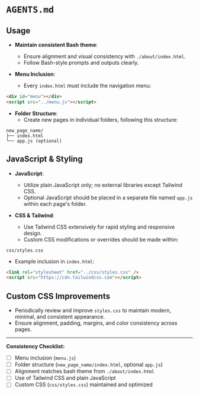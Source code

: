 # `AGENTS.md`

## Usage

- **Maintain consistent Bash theme**:
  - Ensure alignment and visual consistency with `./about/index.html`.
  - Follow Bash-style prompts and outputs clearly.

- **Menu Inclusion**:
  - Every `index.html` must include the navigation menu:

```html
<div id="menu"></div>
<script src="../menu.js"></script>
```

- **Folder Structure**:
  - Create new pages in individual folders, following this structure:

```
new_page_name/
├── index.html
└── app.js (optional)
```

## JavaScript & Styling

- **JavaScript**:
  - Utilize plain JavaScript only; no external libraries except Tailwind CSS.
  - Optional JavaScript should be placed in a separate file named `app.js` within each page's folder.

- **CSS & Tailwind**:
  - Use Tailwind CSS extensively for rapid styling and responsive design.
  - Custom CSS modifications or overrides should be made within:

```
css/styles.css
```

- Example inclusion in `index.html`:

```html
<link rel="stylesheet" href="../css/styles.css" />
<script src="https://cdn.tailwindcss.com"></script>
```

## Custom CSS Improvements

- Periodically review and improve `styles.css` to maintain modern, minimal, and consistent appearance.
- Ensure alignment, padding, margins, and color consistency across pages.

---

**Consistency Checklist:**

- [ ] Menu inclusion (`menu.js`)
- [ ] Folder structure (`new_page_name/index.html`, optional `app.js`)
- [ ] Alignment matches bash theme from `./about/index.html`
- [ ] Use of Tailwind CSS and plain JavaScript
- [ ] Custom CSS (`css/styles.css`) maintained and optimized
